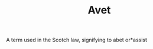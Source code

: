 ---
title: Avet
letter: A
permalink: "/definitions/avet.html"
body: A term used in the Scotch law, signifying to abet or*assist
published_at: '2018-07-07'
source: Black's Law Dictionary
layout: post
---